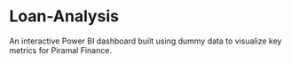 # Loan-Analysis
An interactive Power BI dashboard built using dummy data to visualize key metrics for Piramal Finance.
